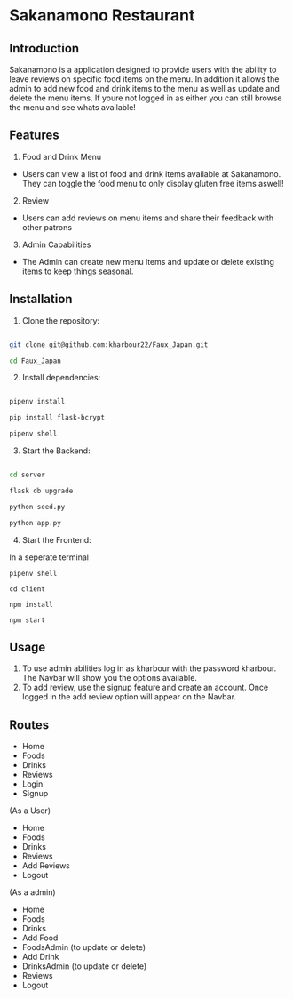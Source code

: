# Sakanamono Restaurant


## Introduction

Sakanamono is a application designed to provide users with the ability to leave reviews on specific food items on the menu. In addition it allows the admin to add new food and drink items to the menu as well as update and delete the menu items. If youre not logged in as either you can still browse the menu and see whats available!

## Features

1. Food and Drink Menu

  - Users can view a list of food and drink items available at Sakanamono. They can toggle the food menu to only display gluten free items aswell!

2. Review

  - Users can add reviews on menu items and share their feedback with other patrons

3. Admin Capabilities

  - The Admin can create new menu items and update or delete existing items to keep things seasonal.

## Installation

1. Clone the repository:

  ```bash

  git clone git@github.com:kharbour22/Faux_Japan.git

  cd Faux_Japan

  ```

2. Install dependencies:

  ```bash

  pipenv install

  pip install flask-bcrypt

  pipenv shell

  ```

3. Start the Backend:

  ```bash

  cd server

  flask db upgrade

  python seed.py

  python app.py
  ```
4. Start the Frontend:

  In a seperate terminal

  ```
  pipenv shell
  
  cd client

  npm install

  npm start

  ```

## Usage

1. To use admin abilities log in as kharbour with the password kharbour. The Navbar will show you the options available.
2. To add review, use the signup feature and create an account. Once logged in the add review option will appear on the Navbar.

## Routes
- Home
- Foods
- Drinks
- Reviews
- Login
- Signup

(As a User)

- Home
- Foods
- Drinks
- Reviews
- Add Reviews
- Logout

(As a admin)

- Home
- Foods
- Drinks
- Add Food
- FoodsAdmin (to update or delete)
- Add Drink
- DrinksAdmin (to update or delete)
- Reviews
- Logout


  

  




